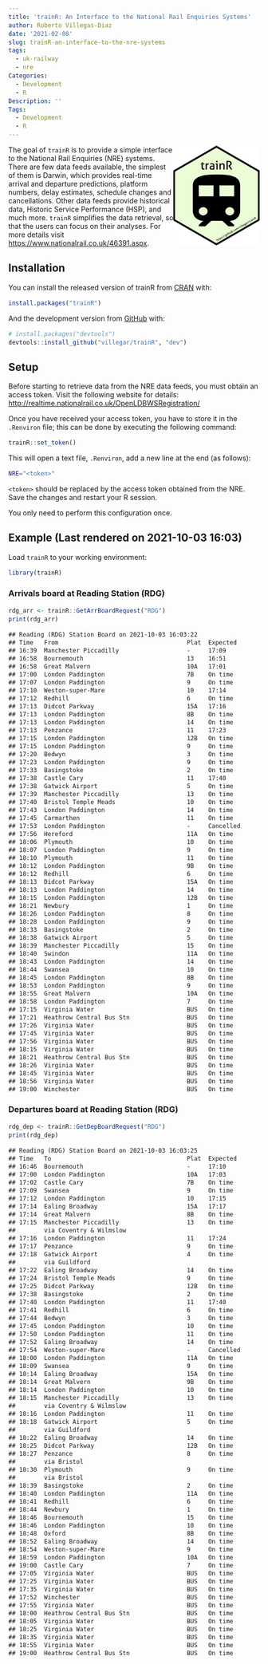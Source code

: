 ```yaml
---
title: 'trainR: An Interface to the National Rail Enquiries Systems'
author: Roberto Villegas-Diaz
date: '2021-02-08'
slug: trainR-an-interface-to-the-nre-systems
tags:
  - uk-railway
  - nre
Categories:
  - Development
  - R
Description: ''
Tags:
  - Development
  - R
---
```


<img src="https://raw.githubusercontent.com/villegar/trainR/main/inst/images/logo.png" alt="logo" align="right" height=200px/>

The goal of `trainR` is to provide a simple interface to the 
National Rail Enquiries (NRE) systems. There are few data feeds 
available, the simplest of them is Darwin, which provides real-time 
arrival and departure predictions, platform numbers, delay estimates, 
schedule changes and cancellations. Other data feeds provide historical 
data, Historic Service Performance (HSP), and much more. `trainR` 
simplifies the data retrieval, so that the users can focus on their 
analyses. For more details visit 
https://www.nationalrail.co.uk/46391.aspx.

## Installation

You can install the released version of trainR from [CRAN](https://CRAN.R-project.org) with:

``` r
install.packages("trainR")
```

And the development version from [GitHub](https://github.com/) with:

``` r
# install.packages("devtools")
devtools::install_github("villegar/trainR", "dev")
```

## Setup
Before starting to retrieve data from the NRE data feeds, you must obtain an access token. 
Visit the following website for details: http://realtime.nationalrail.co.uk/OpenLDBWSRegistration/

Once you have received your access token, you have to store it in the `.Renviron` file; this can be 
done by executing the following command:


```r
trainR::set_token()
```

This will open a text file, `.Renviron`, add a new line at the end (as follows):

```bash
NRE="<token>"
```

`<token>` should be replaced by the access token obtained from the NRE. Save the changes and restart 
your R session.

You only need to perform this configuration once.

## Example (Last rendered on 2021-10-03 16:03)

Load `trainR` to your working environment:

```r
library(trainR)
```

### Arrivals board at Reading Station (RDG)


```r
rdg_arr <- trainR::GetArrBoardRequest("RDG")
print(rdg_arr)
```

```
## Reading (RDG) Station Board on 2021-10-03 16:03:22
## Time   From                                    Plat  Expected
## 16:39  Manchester Piccadilly                   -     17:09
## 16:58  Bournemouth                             13    16:51
## 16:58  Great Malvern                           10A   17:01
## 17:00  London Paddington                       7B    On time
## 17:07  London Paddington                       9     On time
## 17:10  Weston-super-Mare                       10    17:14
## 17:12  Redhill                                 6     On time
## 17:13  Didcot Parkway                          15A   17:16
## 17:13  London Paddington                       8B    On time
## 17:13  London Paddington                       14    On time
## 17:13  Penzance                                11    17:23
## 17:15  London Paddington                       12B   On time
## 17:15  London Paddington                       9     On time
## 17:20  Bedwyn                                  3     On time
## 17:23  London Paddington                       9     On time
## 17:33  Basingstoke                             2     On time
## 17:38  Castle Cary                             11    17:40
## 17:38  Gatwick Airport                         5     On time
## 17:39  Manchester Piccadilly                   13    On time
## 17:40  Bristol Temple Meads                    10    On time
## 17:43  London Paddington                       14    On time
## 17:45  Carmarthen                              11    On time
## 17:53  London Paddington                       -     Cancelled
## 17:56  Hereford                                11A   On time
## 18:06  Plymouth                                10    On time
## 18:07  London Paddington                       9     On time
## 18:10  Plymouth                                11    On time
## 18:12  London Paddington                       9B    On time
## 18:12  Redhill                                 6     On time
## 18:13  Didcot Parkway                          15A   On time
## 18:13  London Paddington                       14    On time
## 18:15  London Paddington                       12B   On time
## 18:21  Newbury                                 1     On time
## 18:26  London Paddington                       8     On time
## 18:28  London Paddington                       9     On time
## 18:33  Basingstoke                             2     On time
## 18:38  Gatwick Airport                         5     On time
## 18:39  Manchester Piccadilly                   15    On time
## 18:40  Swindon                                 11A   On time
## 18:43  London Paddington                       14    On time
## 18:44  Swansea                                 10    On time
## 18:45  London Paddington                       8B    On time
## 18:53  London Paddington                       9     On time
## 18:55  Great Malvern                           10A   On time
## 18:58  London Paddington                       7     On time
## 17:15  Virginia Water                          BUS   On time
## 17:21  Heathrow Central Bus Stn                BUS   On time
## 17:26  Virginia Water                          BUS   On time
## 17:45  Virginia Water                          BUS   On time
## 17:56  Virginia Water                          BUS   On time
## 18:15  Virginia Water                          BUS   On time
## 18:21  Heathrow Central Bus Stn                BUS   On time
## 18:26  Virginia Water                          BUS   On time
## 18:45  Virginia Water                          BUS   On time
## 18:56  Virginia Water                          BUS   On time
## 19:00  Winchester                              BUS   On time
```

### Departures board at Reading Station (RDG)


```r
rdg_dep <- trainR::GetDepBoardRequest("RDG")
print(rdg_dep)
```

```
## Reading (RDG) Station Board on 2021-10-03 16:03:25
## Time   To                                      Plat  Expected
## 16:46  Bournemouth                             -     17:10
## 17:00  London Paddington                       10A   17:03
## 17:02  Castle Cary                             7B    On time
## 17:09  Swansea                                 9     On time
## 17:12  London Paddington                       10    17:15
## 17:14  Ealing Broadway                         15A   17:17
## 17:14  Great Malvern                           8B    On time
## 17:15  Manchester Piccadilly                   13    On time
##        via Coventry & Wilmslow                 
## 17:16  London Paddington                       11    17:24
## 17:17  Penzance                                9     On time
## 17:18  Gatwick Airport                         4     On time
##        via Guildford                           
## 17:22  Ealing Broadway                         14    On time
## 17:24  Bristol Temple Meads                    9     On time
## 17:25  Didcot Parkway                          12B   On time
## 17:38  Basingstoke                             2     On time
## 17:40  London Paddington                       11    17:40
## 17:41  Redhill                                 6     On time
## 17:44  Bedwyn                                  3     On time
## 17:45  London Paddington                       10    On time
## 17:50  London Paddington                       11    On time
## 17:52  Ealing Broadway                         14    On time
## 17:54  Weston-super-Mare                       -     Cancelled
## 18:00  London Paddington                       11A   On time
## 18:09  Swansea                                 9     On time
## 18:14  Ealing Broadway                         15A   On time
## 18:14  Great Malvern                           9B    On time
## 18:14  London Paddington                       10    On time
## 18:15  Manchester Piccadilly                   13    On time
##        via Coventry & Wilmslow                 
## 18:16  London Paddington                       11    On time
## 18:18  Gatwick Airport                         5     On time
##        via Guildford                           
## 18:22  Ealing Broadway                         14    On time
## 18:25  Didcot Parkway                          12B   On time
## 18:27  Penzance                                8     On time
##        via Bristol                             
## 18:30  Plymouth                                9     On time
##        via Bristol                             
## 18:39  Basingstoke                             2     On time
## 18:40  London Paddington                       11A   On time
## 18:41  Redhill                                 6     On time
## 18:44  Newbury                                 1     On time
## 18:46  Bournemouth                             15    On time
## 18:46  London Paddington                       10    On time
## 18:48  Oxford                                  8B    On time
## 18:52  Ealing Broadway                         14    On time
## 18:54  Weston-super-Mare                       9     On time
## 18:59  London Paddington                       10A   On time
## 19:00  Castle Cary                             7     On time
## 17:05  Virginia Water                          BUS   On time
## 17:25  Virginia Water                          BUS   On time
## 17:35  Virginia Water                          BUS   On time
## 17:52  Winchester                              BUS   On time
## 17:55  Virginia Water                          BUS   On time
## 18:00  Heathrow Central Bus Stn                BUS   On time
## 18:05  Virginia Water                          BUS   On time
## 18:25  Virginia Water                          BUS   On time
## 18:35  Virginia Water                          BUS   On time
## 18:55  Virginia Water                          BUS   On time
## 19:00  Heathrow Central Bus Stn                BUS   On time
```

